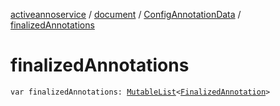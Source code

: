 [activeannoservice](../../index.md) / [document](../index.md) / [ConfigAnnotationData](index.md) / [finalizedAnnotations](./finalized-annotations.md)

# finalizedAnnotations

`var finalizedAnnotations: `[`MutableList`](https://kotlinlang.org/api/latest/jvm/stdlib/kotlin.collections/-mutable-list/index.html)`<`[`FinalizedAnnotation`](../../document.annotation/-finalized-annotation/index.md)`>`
